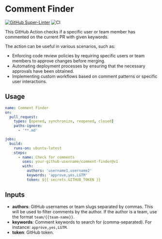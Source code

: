 # Comment Finder

[![GitHub Super-Linter](https://github.com/actions/javascript-action/actions/workflows/linter.yml/badge.svg)](https://github.com/super-linter/super-linter)
![CI](https://github.com/actions/javascript-action/actions/workflows/ci.yml/badge.svg)

This GitHub Action checks if a specific user or team member has commented on the current PR with given keywords.

The action can be useful in various scenarios, such as:

* Enforcing code review policies by requiring specific users or team members to approve changes before merging.
* Automating deployment processes by ensuring that the necessary approvals have been obtained.
* Implementing custom workflows based on comment patterns or specific user interactions.

## Usage

```yaml
name: Comment Finder
on:
  pull_request:
    types: [opened, synchronize, reopened, closed]
    paths-ignore:
      - '**.md'

jobs:
  build:
    runs-on: ubuntu-latest
    steps:
      - name: Check for comments
        uses: your-github-username/comment-finder@v1
        with:
          authors: 'username1,username2'
          keywords: 'approve,yes,LGTM'
          token: ${{ secrets.GITHUB_TOKEN }}
```

## Inputs
* **authors**: GitHub usernames or team slugs separated by commas. This will be used to filter comments by the author. If the author is a team, use the format `team/{{team-name}}`.
* **keywords**: Comment keywords to search for (comma-separated). For instance: `approve,yes,LGTM`.
* **token**: GitHub token.